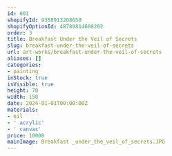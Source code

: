 ```yaml
---
id: 601
shopifyId: 9358913208650
shopifyOptionId: 48789814608202
order: 3
title: Breakfast Under the Veil of Secrets
slug: breakfast-under-the-veil-of-secrets
url: art-works/breakfast-under-the-veil-of-secrets
aliases: []
categories:
- painting
inStock: true
isVisible: true
height: 70
width: 150
date: 2024-01-01T00:00:00Z
materials:
- oil
- ' acrylic'
- ' canvas'
price: 10000
mainImage: Breakfast _under_the_veil_of_secrets.JPG
---
```

